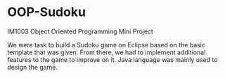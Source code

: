 # OOP-Sudoku

IM1003 Object Oriented Programming Mini Project

We were task to build a Sudoku game on Eclipse based on the basic template that was given. From there, we had to implement additional features to the game to improve on it. Java language was mainly used to design the game.

